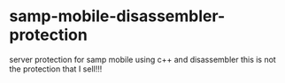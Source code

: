 # samp-mobile-disassembler-protection
server protection for samp mobile using c++ and disassembler
this is not the protection that I sell!!! 
